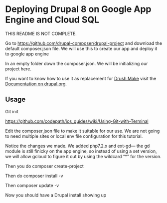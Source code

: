 # Deploying Drupal 8 on Google App Engine and Cloud SQL

THIS README IS NOT COMPLETE.

Go to https://github.com/drupal-composer/drupal-project and download the default composer.json file. 
We will use this to create our app and deploy it to google app engine

In an empty folder down the composer.json. We will be initializing our project here.

If you want to know how to use it as replacement for
[Drush Make](https://github.com/drush-ops/drush/blob/8.x/docs/make.md) visit
the [Documentation on drupal.org](https://www.drupal.org/node/2471553).

## Usage

Git init

https://github.com/codepath/ios_guides/wiki/Using-Git-with-Terminal

Edit the composer.json file to make it suitable for our use. We are not going to need multiple sites or local env file configuration for this tutorial.

Notice the changes we made. We added php7.2.x and ext-gd— the gd module is still finicky on the app engine, so instead of using a set version, we will allow gcloud to figure it out by using the wildcard “*” for the version.

Then you do composer create-project

Then do composer install -v

Then composer update -v

Now you should have a Drupal install showing up